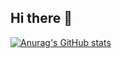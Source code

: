 ## Hi there 👋

[![Anurag's GitHub stats](https://github-readme-stats.vercel.app/api?username=OrStudio&show_icons=true&theme=dracula&bg_color=00000000&locale=zh-tw)](https://github.com/anuraghazra/github-readme-stats)
